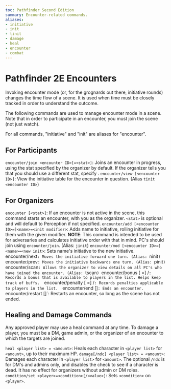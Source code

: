 ```yaml
---
toc: Pathfinder Second Edition
summary: Encounter-related commands.
aliases:
- initiative
- init
- tinit
- damage
- heal
- encounter
- combat
---
```

# Pathfinder 2E Encounters

Invoking encounter mode (or, for the grognards out there, initiative rounds) changes the time flow of a scene. It is used when time must be closely tracked in order to understand the outcome.

The following commands are used to manage encounter mode in a scene. Note that in order to participate in an encounter, you must join the scene (not just watch).

For all commands, "initiative" and "init" are aliases for "encounter". 

## For Participants

`encounter/join <encounter ID>[=<stat>]`: Joins an encounter in progress, using the stat specified by the organizer by default. If the organizer tells you that you should use a different stat, specify <stat>. 
`encounter/view [<encounter ID>]`: View the initiative table for the encounter in question. (Alias `tinit <encounter ID>`)

## For Organizers

`encounter [<stat>]`: If an encounter is not active in the scene, this command starts an encounter, with you as the organizer. `<stat>` is optional and will default to Perception if not specified.
`encounter/add [<encounter ID>=]<name>=<init modifier>`: Adds name to initiative, rolling initiative for them with the given modifier. **NOTE**: This command is intended to be used for adversaries and calculates initiative order with that in mind. PC's should join using `encounter/join`. (Alias: `jinit`)
`encounter/mod [<encounter ID>=]<name>=<new init>`: Sets name's initiative to the new initiative.`
`encounter/next`: Moves the initiative forward one turn. (Alias: `ninit`)
`encounter/prev`: Moves the initiative backwards one turn. (Alias: `pinit`)
`encounter/scan`: Allows the organizer to view details on all PC's who have joined the encounter. (Alias: `tscan`)
`encounter/bonus [<encounter ID> =] <bonus description>/<list of people to whom it applies>`: Records a bonus that is available to players in the list. Helps keep track of buffs. 
`encounter/penalty [<encounter ID> =] <penalty description>/<list of people to whom it applies>`: Records penalties applicable to players in the list. 
`encounter/end [<encounter ID>]`: Ends an encounter. 
`encounter/restart [<encounter ID>]`: Restarts an encounter, so long as the scene has not ended.

## Healing and Damage Commands

Any approved player may use a heal command at any time. To damage a player, you must be a DM, game admin, or the organizer of an encounter to which the targets are joined.

`heal <player list> = <amount>`: Heals each character in `<player list>` for `<amount>`, up to their maximum HP.
`damage[/ndc] <player list> = <amount>`: Damages each character in `<player list>` for `<amount>`. The optional `/ndc` is for DM's and admins only, and disables the check to see if a character is dead. It has no effect for organizers without admin or DM roles.
`condition/set <player>=<condition>[/<value>]`: Sets `<condition>` on `<player>`.

